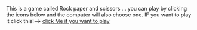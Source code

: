 This is a game called Rock paper and scissors ...
you can play by clicking the icons below and the computer will also choose one.
IF you want to play it click this!--> <a href="http://htmlpreview.github.io/?https://github.com/Duduoop/RockPaperScissors/blob/main/index.html">click Me if you want to play</a>
